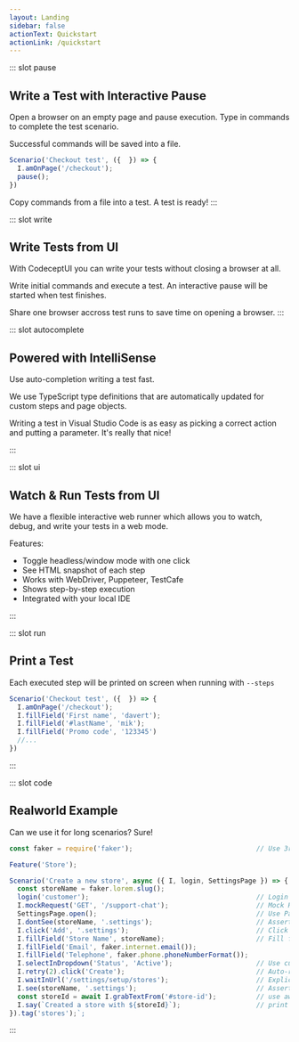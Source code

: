 ```yaml
---
layout: Landing
sidebar: false
actionText: Quickstart
actionLink: /quickstart
---
```


::: slot pause
## Write a Test with Interactive Pause

Open a browser on an empty page and pause execution.
Type in commands to complete the test scenario.

Successful commands will be saved into a file.

```js
Scenario('Checkout test', ({  }) => {
  I.amOnPage('/checkout');
  pause();
})
```
Copy commands from a file into a test. A test is ready!
:::

::: slot write
## Write Tests from UI

With CodeceptUI you can write your tests without closing a browser at all.

Write initial commands and execute a test. An interactive pause will be started when test finishes.

Share one browser accross test runs to save time on opening a browser.
:::


::: slot autocomplete
## Powered with IntelliSense

Use auto-completion writing a test fast.

We use TypeScript type definitions that are automatically updated for custom steps and page objects.

Writing a test in Visual Studio Code is as easy as picking a correct action and putting a parameter. It's really that nice!

:::


::: slot ui

## Watch & Run Tests from UI

We have a flexible interactive web runner which allows you to watch, debug, and write your tests in a web mode.

Features:

* Toggle headless/window mode with one click
* See HTML snapshot of each step
* Works with WebDriver, Puppeteer, TestCafe
* Shows step-by-step execution
* Integrated with your local IDE

:::


::: slot run

## Print a Test

Each executed step will be printed on screen when running with `--steps`
```js
Scenario('Checkout test', ({  }) => {
  I.amOnPage('/checkout');
  I.fillField('First name', 'davert');
  I.fillField('#lastName', 'mik');
  I.fillField('Promo code', '123345')
  //...
})
```

:::

::: slot code

## Realworld Example

Can we use it for long scenarios? Sure!

```js
const faker = require('faker');                               // Use 3rd-party JS code

Feature('Store');

Scenario('Create a new store', async ({ I, login, SettingsPage }) => {
  const storeName = faker.lorem.slug();
  login('customer');                                          // Login customer from saved cookies
  I.mockRequest('GET', '/support-chat');                      // Mock HTTP requests with Polly
  SettingsPage.open();                                        // Use Page objects
  I.dontSee(storeName, '.settings');                          // Assert text not present inside an element (located by CSS)
  I.click('Add', '.settings');                                // Click link by text inside element (located by CSS)
  I.fillField('Store Name', storeName);                       // Fill fields by labels or placeholders
  I.fillField('Email', faker.internet.email());
  I.fillField('Telephone', faker.phone.phoneNumberFormat());
  I.selectInDropdown('Status', 'Active');                     // Use custom methods
  I.retry(2).click('Create');                                 // Auto-retry flaky step
  I.waitInUrl('/settings/setup/stores');                      // Explicit waiter
  I.see(storeName, '.settings');                              // Assert text present inside an element (located by CSS)
  const storeId = await I.grabTextFrom('#store-id');          // use await to get information from browser
  I.say(`Created a store with ${storeId}`);                   // print custom comments
}).tag('stores');`;

```
:::